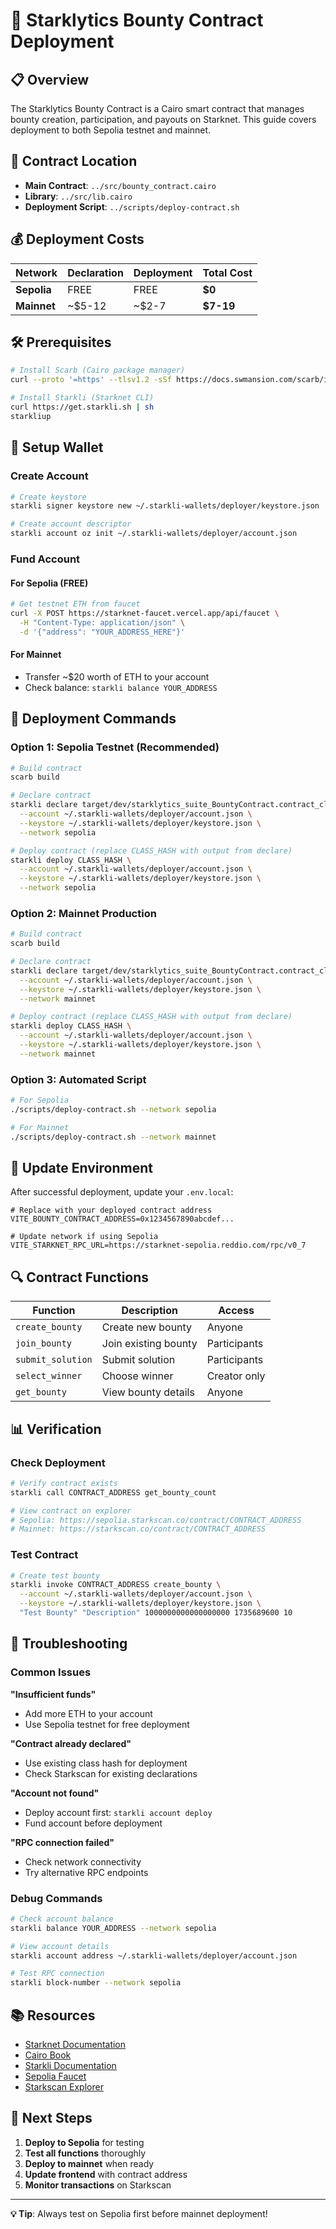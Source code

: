 # 🚀 Starklytics Bounty Contract Deployment

## 📋 Overview

The Starklytics Bounty Contract is a Cairo smart contract that manages bounty creation, participation, and payouts on Starknet. This guide covers deployment to both Sepolia testnet and mainnet.

## 📁 Contract Location

- **Main Contract**: `../src/bounty_contract.cairo`
- **Library**: `../src/lib.cairo`
- **Deployment Script**: `../scripts/deploy-contract.sh`

## 💰 Deployment Costs

| Network | Declaration | Deployment | Total Cost |
|---------|-------------|------------|------------|
| **Sepolia** | FREE | FREE | **$0** |
| **Mainnet** | ~$5-12 | ~$2-7 | **$7-19** |

## 🛠️ Prerequisites

```bash
# Install Scarb (Cairo package manager)
curl --proto '=https' --tlsv1.2 -sSf https://docs.swmansion.com/scarb/install.sh | sh

# Install Starkli (Starknet CLI)
curl https://get.starkli.sh | sh
starkliup
```

## 🔧 Setup Wallet

### Create Account
```bash
# Create keystore
starkli signer keystore new ~/.starkli-wallets/deployer/keystore.json

# Create account descriptor
starkli account oz init ~/.starkli-wallets/deployer/account.json
```

### Fund Account

#### For Sepolia (FREE)
```bash
# Get testnet ETH from faucet
curl -X POST https://starknet-faucet.vercel.app/api/faucet \
  -H "Content-Type: application/json" \
  -d '{"address": "YOUR_ADDRESS_HERE"}'
```

#### For Mainnet
- Transfer ~$20 worth of ETH to your account
- Check balance: `starkli balance YOUR_ADDRESS`

## 🚀 Deployment Commands

### Option 1: Sepolia Testnet (Recommended)

```bash
# Build contract
scarb build

# Declare contract
starkli declare target/dev/starklytics_suite_BountyContract.contract_class.json \
  --account ~/.starkli-wallets/deployer/account.json \
  --keystore ~/.starkli-wallets/deployer/keystore.json \
  --network sepolia

# Deploy contract (replace CLASS_HASH with output from declare)
starkli deploy CLASS_HASH \
  --account ~/.starkli-wallets/deployer/account.json \
  --keystore ~/.starkli-wallets/deployer/keystore.json \
  --network sepolia
```

### Option 2: Mainnet Production

```bash
# Build contract
scarb build

# Declare contract
starkli declare target/dev/starklytics_suite_BountyContract.contract_class.json \
  --account ~/.starkli-wallets/deployer/account.json \
  --keystore ~/.starkli-wallets/deployer/keystore.json \
  --network mainnet

# Deploy contract (replace CLASS_HASH with output from declare)
starkli deploy CLASS_HASH \
  --account ~/.starkli-wallets/deployer/account.json \
  --keystore ~/.starkli-wallets/deployer/keystore.json \
  --network mainnet
```

### Option 3: Automated Script

```bash
# For Sepolia
./scripts/deploy-contract.sh --network sepolia

# For Mainnet
./scripts/deploy-contract.sh --network mainnet
```

## 📝 Update Environment

After successful deployment, update your `.env.local`:

```env
# Replace with your deployed contract address
VITE_BOUNTY_CONTRACT_ADDRESS=0x1234567890abcdef...

# Update network if using Sepolia
VITE_STARKNET_RPC_URL=https://starknet-sepolia.reddio.com/rpc/v0_7
```

## 🔍 Contract Functions

| Function | Description | Access |
|----------|-------------|--------|
| `create_bounty` | Create new bounty | Anyone |
| `join_bounty` | Join existing bounty | Participants |
| `submit_solution` | Submit solution | Participants |
| `select_winner` | Choose winner | Creator only |
| `get_bounty` | View bounty details | Anyone |

## 📊 Verification

### Check Deployment
```bash
# Verify contract exists
starkli call CONTRACT_ADDRESS get_bounty_count

# View contract on explorer
# Sepolia: https://sepolia.starkscan.co/contract/CONTRACT_ADDRESS
# Mainnet: https://starkscan.co/contract/CONTRACT_ADDRESS
```

### Test Contract
```bash
# Create test bounty
starkli invoke CONTRACT_ADDRESS create_bounty \
  --account ~/.starkli-wallets/deployer/account.json \
  --keystore ~/.starkli-wallets/deployer/keystore.json \
  "Test Bounty" "Description" 1000000000000000000 1735689600 10
```

## 🐛 Troubleshooting

### Common Issues

**"Insufficient funds"**
- Add more ETH to your account
- Use Sepolia testnet for free deployment

**"Contract already declared"**
- Use existing class hash for deployment
- Check Starkscan for existing declarations

**"Account not found"**
- Deploy account first: `starkli account deploy`
- Fund account before deployment

**"RPC connection failed"**
- Check network connectivity
- Try alternative RPC endpoints

### Debug Commands
```bash
# Check account balance
starkli balance YOUR_ADDRESS --network sepolia

# View account details
starkli account address ~/.starkli-wallets/deployer/account.json

# Test RPC connection
starkli block-number --network sepolia
```

## 📚 Resources

- [Starknet Documentation](https://docs.starknet.io/)
- [Cairo Book](https://book.cairo-lang.org/)
- [Starkli Documentation](https://book.starkli.rs/)
- [Sepolia Faucet](https://starknet-faucet.vercel.app/)
- [Starkscan Explorer](https://starkscan.co/)

## 🎯 Next Steps

1. **Deploy to Sepolia** for testing
2. **Test all functions** thoroughly  
3. **Deploy to mainnet** when ready
4. **Update frontend** with contract address
5. **Monitor transactions** on Starkscan

---

**💡 Tip**: Always test on Sepolia first before mainnet deployment!